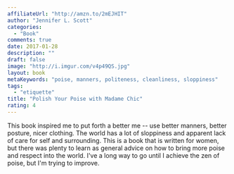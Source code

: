 ```yaml
---
affiliateUrl: "http://amzn.to/2mEJHIT"
author: "Jennifer L. Scott"
categories:
  - "Book"
comments: true
date: 2017-01-28
description: ""
draft: false
image: "http://i.imgur.com/v4p49QS.jpg"
layout: book
metaKeywords: "poise, manners, politeness, cleanliness, sloppiness"
tags:
  - "etiquette" 
title: "Polish Your Poise with Madame Chic"
rating: 4
---
```


This book inspired me to put forth a better me -- use better manners, better posture, nicer clothing.  The world has a lot of sloppiness and apparent lack of care for self and surrounding.  This is a book that is written for women, but there was plenty to learn as general advice on how to bring more poise and respect into the world.  I've a long way to go until I achieve the zen of poise, but I'm trying to improve.
